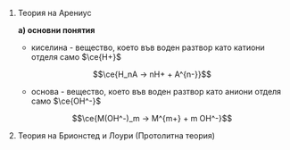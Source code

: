 1. Теория на Арениус
	
	**а) основни понятия**
	- киселина - вещество, което във воден разтвор като катиони отделя само $\ce{H+}$
	
	$$\ce{H_nA -> nH+ + A^{n-}}$$
	
	- основа - вещество, което във воден разтвор като аниони отделя само $\ce{OH^-}$
	
	$$\ce{M(OH^-)_m -> M^{m+} + m OH^-}$$

2. Теория на Брионстед и Лоури (Протолитна теория)